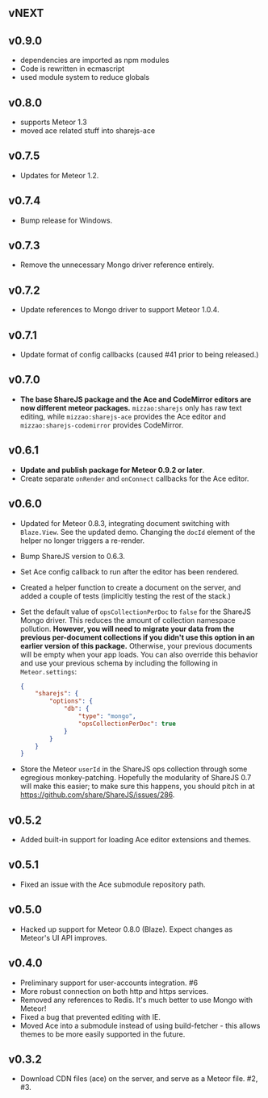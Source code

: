 ## vNEXT

## v0.9.0

* dependencies are imported as npm modules
* Code is rewritten in ecmascript
* used module system to reduce globals
 
## v0.8.0

* supports Meteor 1.3
* moved ace related stuff into sharejs-ace

## v0.7.5

* Updates for Meteor 1.2.

## v0.7.4

* Bump release for Windows.

## v0.7.3

* Remove the unnecessary Mongo driver reference entirely.

## v0.7.2

* Update references to Mongo driver to support Meteor 1.0.4.

## v0.7.1

* Update format of config callbacks (caused #41 prior to being released.)

## v0.7.0

* **The base ShareJS package and the Ace and CodeMirror editors are now different meteor packages.** `mizzao:sharejs` only has raw text editing, while `mizzao:sharejs-ace` provides the Ace editor and `mizzao:sharejs-codemirror` provides CodeMirror.  

## v0.6.1 

* **Update and publish package for Meteor 0.9.2 or later**.
* Create separate `onRender` and `onConnect` callbacks for the Ace editor.

## v0.6.0

* Updated for Meteor 0.8.3, integrating document switching with `Blaze.View`. See the updated demo. Changing the `docId` element of the helper no longer triggers a re-render.
* Bump ShareJS version to 0.6.3.
* Set Ace config callback to run after the editor has been rendered.
* Created a helper function to create a document on the server, and added a couple of tests (implicitly testing the rest of the stack.)
* Set the default value of `opsCollectionPerDoc` to `false` for the ShareJS Mongo driver. This reduces the amount of collection namespace pollution. **However, you will need to migrate your data from the previous per-document collections if you didn't use this option in an earlier version of this package.** Otherwise, your previous documents will be empty when your app loads. You can also override this behavior and use your previous schema by including the following in `Meteor.settings`:

    ```json
    {
        "sharejs": {
            "options": {
                "db": {
                    "type": "mongo",
                    "opsCollectionPerDoc": true
                }
            }
        }
    }
    ```
* Store the Meteor `userId` in the ShareJS ops collection through some egregious monkey-patching. Hopefully the modularity of ShareJS 0.7 will make this easier; to make sure this happens, you should pitch in at https://github.com/share/ShareJS/issues/286.

## v0.5.2

* Added built-in support for loading Ace editor extensions and themes.

## v0.5.1

* Fixed an issue with the Ace submodule repository path.

## v0.5.0

* Hacked up support for Meteor 0.8.0 (Blaze). Expect changes as Meteor's UI API improves.

## v0.4.0

* Preliminary support for user-accounts integration. #6
* More robust connection on both http and https services.
* Removed any references to Redis. It's much better to use Mongo with Meteor!
* Fixed a bug that prevented editing with IE.
* Moved Ace into a submodule instead of using build-fetcher - this allows themes to be more easily supported in the future.

## v0.3.2

* Download CDN files (ace) on the server, and serve as a Meteor file. #2, #3.

